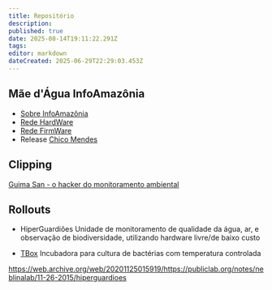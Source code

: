 ```yaml
---
title: Repositório
description: 
published: true
date: 2025-08-14T19:11:22.291Z
tags: 
editor: markdown
dateCreated: 2025-06-29T22:29:03.453Z
---
```



## Mãe d'Água InfoAmazônia
- [Sobre InfoAmazônia](https://infoamazonia.org/project/rede-infoamazonia/)
- [Rede HardWare](https://github.com/InfoAmazonia/rede-hardware)
- [Rede FirmWare](https://github.com/InfoAmazonia/rede-firmware/)
- Release [Chico Mendes](/projetos/maedagua/repo/chicomendes)

## Clipping

[Guima San - o hacker do monitoramento ambiental](https://em-rede.com/2024/09/18/guima-san-o-hacker-do-monitoramento-ambiental/)


## Rollouts
- HiperGuardiões
Unidade de monitoramento de qualidade da água, ar, e observação de biodiversidade, utilizando hardware livre/de baixo custo

- [TBox](/projetos/maedagua/repo/tbox)
Incubadora para cultura de bactérias com temperatura controlada



https://web.archive.org/web/20201125015919/https://publiclab.org/notes/neblinalab/11-26-2015/hiperguardioes